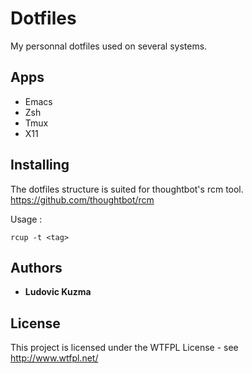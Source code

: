 # Dotfiles

My personnal dotfiles used on several systems.

## Apps

* Emacs
* Zsh
* Tmux
* X11

## Installing

The dotfiles structure is suited for thoughtbot's rcm tool.
https://github.com/thoughtbot/rcm

Usage :

```
rcup -t <tag>
```

## Authors

* **Ludovic Kuzma**

## License

This project is licensed under the WTFPL License - see http://www.wtfpl.net/
